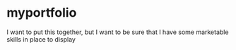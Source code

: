 # myportfolio
I want to put this together, but I want to be sure that I have some marketable skills in place to display
